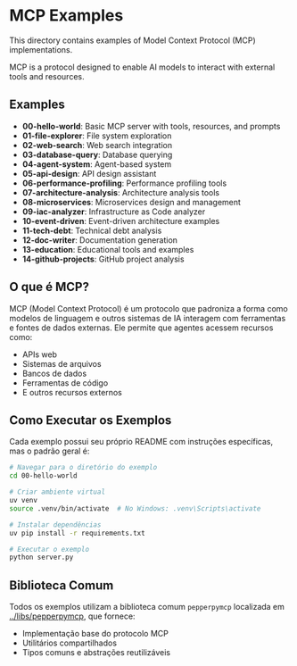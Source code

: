 # MCP Examples

This directory contains examples of Model Context Protocol (MCP) implementations.

MCP is a protocol designed to enable AI models to interact with external tools and resources.

## Examples

- **00-hello-world**: Basic MCP server with tools, resources, and prompts
- **01-file-explorer**: File system exploration
- **02-web-search**: Web search integration
- **03-database-query**: Database querying
- **04-agent-system**: Agent-based system
- **05-api-design**: API design assistant
- **06-performance-profiling**: Performance profiling tools
- **07-architecture-analysis**: Architecture analysis tools
- **08-microservices**: Microservices design and management
- **09-iac-analyzer**: Infrastructure as Code analyzer
- **10-event-driven**: Event-driven architecture examples
- **11-tech-debt**: Technical debt analysis
- **12-doc-writer**: Documentation generation
- **13-education**: Educational tools and examples
- **14-github-projects**: GitHub project analysis

## O que é MCP?

MCP (Model Context Protocol) é um protocolo que padroniza a forma como modelos de linguagem e outros sistemas de IA interagem com ferramentas e fontes de dados externas. Ele permite que agentes acessem recursos como:

- APIs web
- Sistemas de arquivos
- Bancos de dados
- Ferramentas de código
- E outros recursos externos

## Como Executar os Exemplos

Cada exemplo possui seu próprio README com instruções específicas, mas o padrão geral é:

```bash
# Navegar para o diretório do exemplo
cd 00-hello-world

# Criar ambiente virtual
uv venv
source .venv/bin/activate  # No Windows: .venv\Scripts\activate

# Instalar dependências
uv pip install -r requirements.txt

# Executar o exemplo
python server.py
```

## Biblioteca Comum

Todos os exemplos utilizam a biblioteca comum `pepperpymcp` localizada em [../libs/pepperpymcp](../libs/pepperpymcp/), que fornece:

- Implementação base do protocolo MCP
- Utilitários compartilhados
- Tipos comuns e abstrações reutilizáveis 